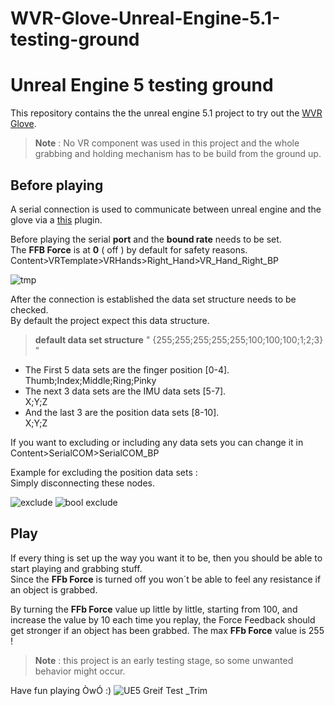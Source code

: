 # WVR-Glove-Unreal-Engine-5.1-testing-ground
# Unreal Engine 5 testing ground
This repository contains the the unreal engine 5.1 project to try out the [WVR Glove](https://github.com/Wbiu/WVR-GLOVE-Firmware).

> **Note** : No VR component was used in this project and the whole grabbing and holding mechanism has to be build from the ground up.

## Before playing
A serial connection is used to communicate between unreal engine and the glove via a [this](https://github.com/videofeedback/Unreal_Engine_SerialCOM_Plugin) plugin.



Before playing the serial **port** and the **bound rate** needs to be set.<br/>
The **FFB Force** is at **0** ( off ) by default for safety reasons.
Content>VRTemplate>VRHands>Right_Hand>VR_Hand_Right_BP

![tmp](https://user-images.githubusercontent.com/112129893/227538976-968bbcab-3bd1-4951-bc09-568392b77d58.png)

After the connection is established the data set structure needs to be checked.<br/>
By default the project expect this data structure.
> **default data set structure**  " {255;255;255;255;255;100;100;100;1;2;3} "

* The First 5 data sets are the finger position [0-4].<br/> 
  Thumb;Index;Middle;Ring;Pinky
* The next 3 data sets are the IMU data sets [5-7].<br/>
  X;Y;Z
* And the last 3 are the position data sets [8-10].<br/>
  X;Y;Z

If you want to excluding or including any data sets you can change it in Content>SerialCOM>SerialCOM_BP

Example for excluding the position data sets :<br/> 
Simply disconnecting these nodes.

![exclude](https://user-images.githubusercontent.com/112129893/227539241-a0a45840-e6b7-42b4-bd11-823692caadec.png)
![bool exclude](https://user-images.githubusercontent.com/112129893/227539291-8105fe91-8ade-4776-ac6f-64455e0de6ca.png)


## Play
If every thing is set up the way you want it to be, then you should be able to start playing and grabbing stuff.<br/>
Since the **FFb Force** is turned off you won´t be able to feel any resistance if an object is grabbed.<br/>

By turning the **FFb Force** value up little by little, starting from 100, and increase the value by 10 each time you replay, the Force Feedback should get stronger if an object has been grabbed. The max **FFb Force** value is 255 ! 

> **Note** : this project is an early testing stage, so some unwanted behavior might occur.

Have fun playing ÒwÓ :)
![UE5 Greif Test _Trim](https://user-images.githubusercontent.com/112129893/228447222-9a7d7522-b9ad-4f0b-85b0-2efa980ad3ed.gif)

